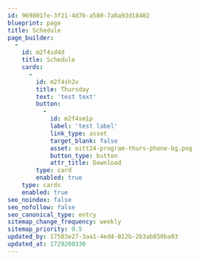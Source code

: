 ```yaml
---
id: 969801fe-3f21-4d76-a580-7a8a93d18402
blueprint: page
title: Schedule
page_builder:
  -
    id: m2f4sd4d
    title: Schedule
    cards:
      -
        id: m2f4sh2v
        title: Thursday
        text: 'test text'
        button:
          -
            id: m2f4sm1p
            label: 'test label'
            link_type: asset
            target_blank: false
            asset: oitt24-program-thurs-phone-bg.png
            button_type: button
            attr_title: Download
        type: card
        enabled: true
    type: cards
    enabled: true
seo_noindex: false
seo_nofollow: false
seo_canonical_type: entry
sitemap_change_frequency: weekly
sitemap_priority: 0.5
updated_by: 17503e27-3aa1-4ed4-812b-2b3ab850ba93
updated_at: 1729280330
---
```

